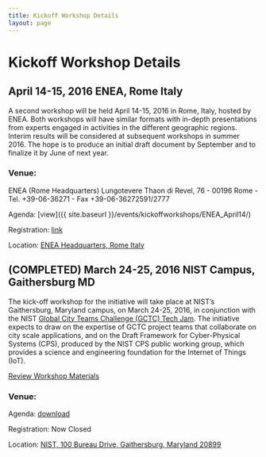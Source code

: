 ```yaml
---
title: Kickoff Workshop Details
layout: page
---
```

# Kickoff Workshop Details

## April 14-15, 2016 ENEA, Rome Italy
A second workshop will be held April 14-15, 2016 in Rome, Italy, hosted by ENEA. Both workshops will have similar formats with in-depth presentations from experts engaged in activities in the different geographic regions. Interim results will be considered at subsequent workshops in summer 2016. The hope is to produce an initial draft document by September and to finalize it by June of next year.

### Venue:

ENEA (Rome Headquarters)
Lungotevere Thaon di Revel, 76 - 00196 Rome - Tel. +39-06-36271 - Fax +39-06-36272591/2777

Agenda: [view]({{ site.baseurl }}/events/kickoffworkshops/ENEA_April14/)

Registration: [link](http://www.cross-tec.enea.it/spring2/spring_insert_plus.asp?operazione=put&rtdr=/tecnopolo&xmlsrc=/tecnopolo/imple/eventIESCITY2-reg-form.xml&strposta=1&lingua=en)

Location:  [ENEA Headquarters, Rome Italy](http://www.enea.it/en/where-we-are/rome-headquarters/more-information) 

## (COMPLETED) March 24-25, 2016 NIST Campus, Gaithersburg MD
The kick-off workshop for the initiative will take place at NIST’s Gaithersburg, Maryland campus, on March 24-25, 2016, in conjunction with the NIST [Global City Teams Challenge (GCTC) Tech Jam](http://www.nist.gov/cps/gctc-tech-jam-and-iot-enabled-smart-city-framework-workshop.cfm). The initiative expects to draw on the expertise of GCTC project teams that collaborate on city scale applications, and on the Draft Framework for Cyber-Physical Systems (CPS), produced by the NIST CPS public working group, which provides a science and engineering foundation for the Internet of Things (IoT).

[Review Workshop Materials](NIST_March24)

### Venue:

Agenda: [download](http://www.nist.gov/cps/upload/Workshop-March-24-25-Public-Agendas.pdf)

Registration: Now Closed

Location: [NIST, 100 Bureau Drive, Gaithersburg, Maryland 20899](http://nist.gov/public_affairs/visitor/index.cfm)

